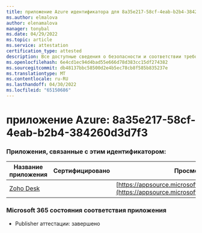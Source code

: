 ```yaml
---
title: приложение Azure идентификатора для 8a35e217-58cf-4eab-b2b4-384260d3d7f3
ms.author: elmalova
author: elenamalova
manager: tonybal
ms.date: 04/29/2022
ms.topic: article
ms.service: attestation
certification_type: attested
description: Все доступные сведения о безопасности и соответствии требованиям для 8a35e217-58cf-4eab-b2b4-384260d3d7f3.
ms.openlocfilehash: 6e4cd1ec94d4bad55e666d78d383cc15df274382
ms.sourcegitcommit: db48137bbc58500d2e4b5ec78cb8f585b835237e
ms.translationtype: MT
ms.contentlocale: ru-RU
ms.lasthandoff: 04/30/2022
ms.locfileid: "65150686"
---
```

# <a name="azure-app-id-8a35e217-58cf-4eab-b2b4-384260d3d7f3"></a>приложение Azure: 8a35e217-58cf-4eab-b2b4-384260d3d7f3


### <a name="apps-associated-with-this-id"></a>Приложения, связанные с этим идентификатором:
| **Название приложения** | **Сертифицировано** | **Просмотр в AppSource** |
|--------------|---------------|-----------------------|
| [Zoho Desk](../forward/WA104382044.md) |  | [https://appsource.microsoft.com/product/office/WA104382044](https://appsource.microsoft.com/product/office/WA104382044) |

### <a name="microsoft-365-app-compliance-status"></a>Microsoft 365 состояния соответствия приложения
- Publisher аттестации: завершено
